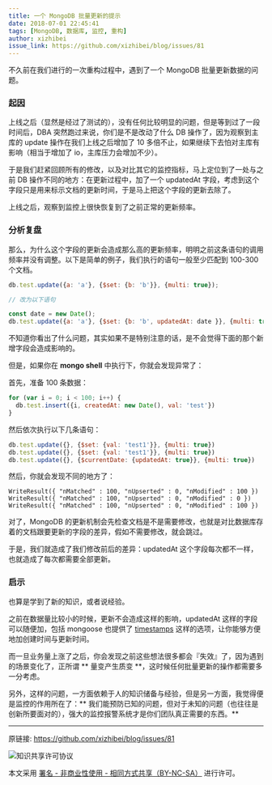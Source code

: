 ```yaml
---
title: 一个 MongoDB 批量更新的提示
date: 2018-07-01 22:45:41
tags: [MongoDB, 数据库, 监控, 重构]
author: xizhibei
issue_link: https://github.com/xizhibei/blog/issues/81
---
```

<!-- en_title: a-tip-for-mongodb-update-multi-docs -->

不久前在我们进行的一次重构过程中，遇到了一个 MongoDB 批量更新数据的问题。

<!-- more -->

### 起因
上线之后（显然是经过了测试的），没有任何比较明显的问题，但是等到过了一段时间后，DBA 突然跑过来说，你们是不是改动了什么 DB 操作了，因为观察到主库的 update 操作在我们上线之后增加了 10 多倍不止，如果继续下去怕对主库有影响（相当于增加了 io，主库压力会增加不少）。

于是我们赶紧回顾所有的修改，以及对比其它的监控指标，马上定位到了一处与之前 DB 操作不同的地方：在更新过程中，加了一个 updatedAt 字段，考虑到这个字段只是用来标示文档的更新时间，于是马上把这个字段的更新去除了。

上线之后，观察到监控上很快恢复到了之前正常的更新频率。

### 分析复盘
那么，为什么这个字段的更新会造成那么高的更新频率，明明之前这条语句的调用频率并没有调整。以下是简单的例子，我们执行的语句一般至少匹配到 100-300 个文档。

```js
db.test.update({a: 'a'}, {$set: {b: 'b'}}, {multi: true});

// 改为以下语句

const date = new Date();
db.test.update({a: 'a'}, {$set: {b: 'b', updatedAt: date }}, {multi: true});
```

不知道你看出了什么问题，其实如果不是特别注意的话，是不会觉得下面的那个新增字段会造成影响的。

但是，如果你在 **mongo shell** 中执行下，你就会发现异常了：

首先，准备 100 条数据：

```js
for (var i = 0; i < 100; i++) {
  db.test.insert({i, createdAt: new Date(), val: 'test'})
}
```

然后依次执行以下几条语句：

```js
db.test.update({}, {$set: {val: 'test1'}}, {multi: true})
db.test.update({}, {$set: {val: 'test1'}}, {multi: true})
db.test.update({}, {$currentDate: {updatedAt: true}}, {multi: true})
```

然后，你就会发现不同的地方了：

```
WriteResult({ "nMatched" : 100, "nUpserted" : 0, "nModified" : 100 })
WriteResult({ "nMatched" : 100, "nUpserted" : 0, "nModified" : 0 })
WriteResult({ "nMatched" : 100, "nUpserted" : 0, "nModified" : 100 })
```

对了，MongoDB 的更新机制会先检查文档是不是需要修改，也就是对比数据库存着的文档跟要更新的字段的差异，假如不需要修改，就会跳过。


于是，我们就造成了我们修改前后的差异：updatedAt 这个字段每次都不一样，也就造成了每次都需要全部更新。

### 启示

也算是学到了新的知识，或者说经验。

之前在数据量比较小的时候，更新不会造成这样的影响，updatedAt 这样的字段可以随便加，包括 mongoose 也提供了 [timestamps](http://mongoosejs.com/docs/guide.html#timestamps) 这样的选项，让你能够方便地加创建时间与更新时间。

而一旦业务量上涨了之后，你会发现之前这些想法很多都会『失效』了，因为遇到的场景变化了，正所谓 ** 量变产生质变 **，这时候任何批量更新的操作都需要多一分考虑。

另外，这样的问题，一方面依赖于人的知识储备与经验，但是另一方面，我觉得便是监控的作用所在了：** 我们能预防已知的问题，但对于未知的问题（也往往是创新所要面对的），强大的监控报警系统才是你们团队真正需要的东西。**

***
原链接: https://github.com/xizhibei/blog/issues/81

![知识共享许可协议](https://i.creativecommons.org/l/by-nc-sa/4.0/88x31.png "署名 - 非商业性使用 - 相同方式共享（BY-NC-SA）")

本文采用 [署名 - 非商业性使用 - 相同方式共享（BY-NC-SA）](https://creativecommons.org/licenses/by-nc-sa/4.0/deed.zh) 进行许可。
